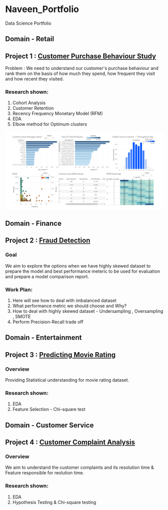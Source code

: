 # Naveen_Portfolio
Data Science Portfolio

## Domain - Retail
## Project 1 : [Customer Purchase Behaviour Study](https://github.com/kumarnav03/Customer_Segmentation)

Problem : We need to understand our customer's purchase behaviour and rank them on the basis of how much they spend, how frequent they visit and how recent they visited.

### Research shown:
  1. Cohort Analysis
  2. Customer Retention
  3. Recency Frequency Monetary Model (RFM)
  4. EDA
  5. Elbow method for Optimum clusters
  
![a](https://github.com/kumarnav03/Customer_Segmentation/blob/master/Customer_Tableau.PNG)
  
## Domain - Finance
## Project 2 : [Fraud Detection](https://github.com/kumarnav03/Fraud_Detection)

### Goal 
We aim to explore the options when we have highly skewed dataset to prepare the model and best performance meteric to be used for evaluation and prepare a model comparison report.

### Work Plan:
 1. Here will see how to deal with imbalanced dataset
 2. What performance metric we should choose and Why?
 3. How to deal with highly skewed dataset - Undersampling , Oversampling , SMOTE
 4. Perform Precision-Recall trade off
 
## Domain - Entertainment 
## Project 3 : [Predicting Movie Rating](https://github.com/kumarnav03/Data-Science-Python-/blob/master/Movie_Project.ipynb)
### Overview
Providing Statistical understanding for movie rating dataset.
### Research shown:
  1. EDA
  2. Feature Selection - Chi-square test

## Domain - Customer Service
## Project 4 : [Customer Complaint Analysis](https://github.com/kumarnav03/Data-Science-Python-/blob/master/NYC311_project.ipynb)

### Overview
We aim to understand the customer complaints and its resolution time & Feature responsible for reolution time.

### Research shown:
  1. EDA
  2. Hypothesis Testing & Chi-square testing
  
